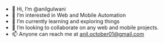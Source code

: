 - 👋 Hi, I’m @anilgulwani
- 👀 I’m interested in Web and Mobile Automation
- 🌱 I’m currently learning and exploring things
- 💞️ I’m looking to collaborate on any web and mobile projects.
- 📫 Anyone can reach me at anil.october01@gmail.com

<!---
anilgulwani/anilgulwani is a ✨ special ✨ repository because its `README.md` (this file) appears on your GitHub profile.
You can click the Preview link to take a look at your changes.
--->
